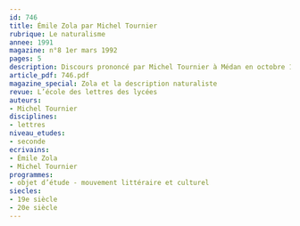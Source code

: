 ```yaml
---
id: 746
title: Émile Zola par Michel Tournier
rubrique: Le naturalisme
annee: 1991
magazine: n°8 1er mars 1992
pages: 5
description: Discours prononcé par Michel Tournier à Médan en octobre 1991…
article_pdf: 746.pdf
magazine_special: Zola et la description naturaliste
revue: L’école des lettres des lycées
auteurs:
- Michel Tournier
disciplines:
- lettres
niveau_etudes:
- seconde
ecrivains:
- Émile Zola
- Michel Tournier
programmes:
- objet d’étude - mouvement littéraire et culturel
siecles:
- 19e siècle
- 20e siècle
---
```

